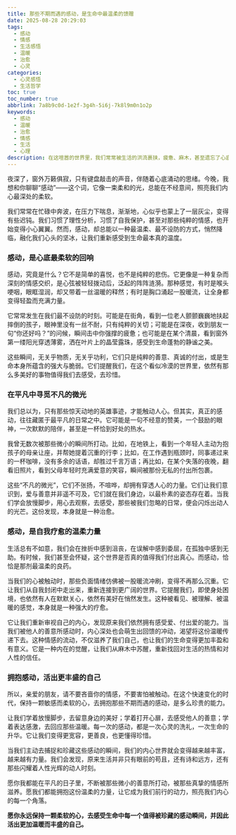 ```yaml
---
title: 那些不期而遇的感动，是生命中最温柔的馈赠
date: 2025-08-28 20:29:03
tags:
  - 感动
  - 情感
  - 生活感悟
  - 温暖
  - 治愈
  - 心灵
categories:
  - 心灵感悟
  - 生活哲学
toc: true
toc_number: true
abbrlink: 7a8b9c0d-1e2f-3g4h-5i6j-7k8l9m0n1o2p
keywords:
  - 感动
  - 温暖
  - 治愈
  - 情感
  - 生活
  - 心理
description: 在这喧嚣的世界里，我们常常被生活的洪流裹挟，疲惫、麻木，甚至遗忘了心底最柔软的角落。然而，总有一些不期而遇的瞬间，像一道微光，穿透层层迷雾，轻轻触碰我们内心深处，带来一种难以言喻的震颤与温暖——那就是感动。它不是轰轰烈烈的壮举，也不是刻意为之的表演，而是那些细微之处流淌出的真挚与善意，让我们重新感受到生命的美好与连接。今天，我想与你一同探寻这份温柔的力量，感受它如何滋养我们的灵魂，点亮我们前行的路。
---
```


夜深了，窗外万籁俱寂，只有键盘敲击的声音，伴随着心底涌动的思绪。今晚，我想和你聊聊“感动”——这个词，它像一束柔和的光，总能在不经意间，照亮我们内心最深处的柔软。

我们常常在忙碌中奔波，在压力下喘息，渐渐地，心似乎也蒙上了一层灰尘，变得有些迟钝。我们习惯了理性分析，习惯了自我保护，甚至对那些纯粹的情感，也开始变得小心翼翼。然而，感动，却总能以一种最温柔、最不设防的方式，悄然降临，融化我们心头的坚冰，让我们重新感受到生命最本真的温度。

### 感动，是心底最柔软的回响

感动，究竟是什么？它不是简单的喜悦，也不是纯粹的悲伤。它更像是一种复杂而深刻的情感交织，是心弦被轻轻拨动后，泛起的阵阵涟漪。那种感觉，有时是喉头哽咽，眼眶湿润，却又带着一丝温暖的释然；有时是胸口涌起一股暖流，让全身都变得轻盈而充满力量。

它常常发生在我们最不设防的时刻。可能是在街角，看到一位老人颤颤巍巍地扶起摔倒的孩子，眼神里没有一丝不耐，只有纯粹的关切；可能是在深夜，收到朋友一句“你还好吗？”的问候，瞬间击中你强撑的疲惫；也可能是在某个清晨，看到窗外第一缕阳光穿透薄雾，洒在叶片上的晶莹露珠，感受到生命蓬勃的静谧之美。

这些瞬间，无关乎物质，无关乎功利，它们只是纯粹的善意、真诚的付出，或是生命本身所蕴含的强大与脆弱。它们提醒我们，在这个看似冷漠的世界里，依然有那么多美好的事物值得我们去感受，去珍惜。

### 在平凡中寻觅不凡的微光

我们总以为，只有那些惊天动地的英雄事迹，才能触动人心。但其实，真正的感动，往往藏匿于最平凡的日常之中。它可能是一句不经意的赞美，一个鼓励的眼神，一次默默的陪伴，甚至是一杯恰到好处的热水。

我曾无数次被那些微小的瞬间所打动。比如，在地铁上，看到一个年轻人主动为抱孩子的母亲让座，并帮她提着沉重的行李；比如，在工作遇到瓶颈时，同事递过来的一杯咖啡，没有多余的话语，却胜过千言万语；再比如，在某个失落的夜晚，翻看旧照片，看到父母年轻时充满爱意的笑容，瞬间被那份无私的付出所包裹。

这些“不凡的微光”，它们不张扬，不喧哗，却拥有穿透人心的力量。它们让我们意识到，爱与善意并非遥不可及，它们就在我们身边，以最朴素的姿态存在着。当我们学会放慢脚步，用心去观察，去感受，那些被我们忽略的日常，便会闪烁出动人的光芒。这份发现，本身就是一种治愈。

### 感动，是自我疗愈的温柔力量

生活总有不如意，我们会在挫折中感到沮丧，在误解中感到委屈，在孤独中感到无助。有时候，我们甚至会怀疑，这个世界是否真的值得我们付出真心。而感动，恰恰是那剂最温柔的良药。

当我们的心被触动时，那些负面情绪仿佛被一股暖流冲刷，变得不再那么沉重。它让我们从自我封闭中走出来，重新连接到更广阔的世界。它提醒我们，即使身处困境，也依然有人在默默关心，依然有美好在悄然发生。这种被看见、被理解、被温暖的感觉，本身就是一种强大的疗愈。

它让我们重新审视自己的内心，发现原来我们依然拥有感受爱、付出爱的能力。当我们被他人的善意所感动时，内心深处也会萌生出回馈的冲动，渴望将这份温暖传递下去。这种情感的流动，不仅滋养了我们自己，也让我们的生命变得更加丰盈和有意义。它是一种内在的觉醒，让我们从麻木中苏醒，重新找回对生活的热情和对人性的信任。

### 拥抱感动，活出更丰盛的自己

所以，亲爱的朋友，请不要吝啬你的情感，不要害怕被触动。在这个快速变化的时代，保持一颗敏感而柔软的心，去拥抱那些不期而遇的感动，是多么珍贵的能力。

让我们学着放慢脚步，去留意身边的美好；学着打开心扉，去感受他人的善意；学着表达感激，去回应那些温暖。每一次的感动，都是一次心灵的洗礼，一次生命的升华。它让我们变得更宽容，更善良，也更懂得珍惜。

当我们主动去捕捉和珍藏这些感动的瞬间，我们的内心世界就会变得越来越丰富，越来越有力量。我们会发现，原来生活并非只有眼前的苟且，还有诗和远方，还有那些闪耀着人性光辉的动人时刻。

愿你我都能在平凡的日子里，不断被那些微小的善意所打动，被那些真挚的情感所滋养。愿我们都能拥抱这份温柔的力量，让它成为我们前行的动力，照亮我们内心的每一个角落。

**愿你永远保持一颗柔软的心，去感受生命中每一个值得被珍藏的感动瞬间，并因此活出更加温暖而丰盛的自己。**